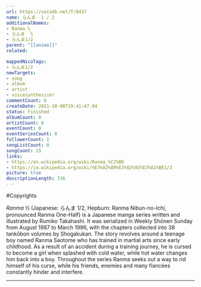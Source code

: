 ```yaml
---
url: https://vocadb.net/T/8437
name: らんま  1 / 2
additionalNames: 
- Ranma ½
- らんま  ½
- らんま1/2
parent: "[[anime]]"
related:

mappedNicoTags:
- らんま1/2
newTargets:
- song
- album
- artist
- voicesynthesizer
commentCount: 0
createDate: 2021-10-08T19:41:47.94
status: Finished
albumCount: 0
artistCount: 0
eventCount: 0
eventSeriesCount: 0
followerCount: 1
songListCount: 0
songCount: 15
links: 
- https://en.wikipedia.org/wiki/Ranma_%C2%BD
- https://ja.wikipedia.org/wiki/%E3%82%89%E3%82%93%E3%81%BE1/2
picture: true
descriptionLength: 726
---
```


#Copyrights

*Ranma ½* (Japanese: らんま 1/2, Hepburn: Ranma Nibun-no-Ichi, pronounced Ranma One-Half) is a Japanese manga series written and illustrated by Rumiko Takahashi. It was serialized in Weekly Shōnen Sunday from August 1987 to March 1996, with the chapters collected into 38 tankōbon volumes by Shogakukan. The story revolves around a teenage boy named Ranma Saotome who has trained in martial arts since early childhood. As a result of an accident during a training journey, he is cursed to become a girl when splashed with cold water, while hot water changes him back into a boy. Throughout the series Ranma seeks out a way to rid himself of his curse, while his friends, enemies and many fiancées constantly hinder and interfere.

---

